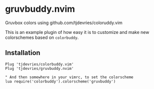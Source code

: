 # gruvbuddy.nvim

Gruvbox colors using github.com/tjdevries/coloruddy.vim

This is an example plugin of how easy it is to customize and make new colorschemes based on `colorbuddy`.

## Installation

```vim
Plug 'tjdevries/colorbuddy.vim'
Plug 'tjdevries/gruvbuddy.nvim'

" And then somewhere in your vimrc, to set the colorscheme
lua require('colorbuddy').colorscheme('gruvbuddy')
```
